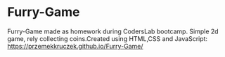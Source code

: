 # Furry-Game
Furry-Game made as homework during CodersLab bootcamp. Simple 2d game, rely collecting coins.Created using HTML,CSS and JavaScript:
https://przemekkruczek.github.io/Furry-Game/
